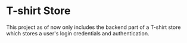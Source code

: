 # T-shirt Store

This project as of now only includes the backend part of a T-shirt store which stores a user's login credentials and authentication.
